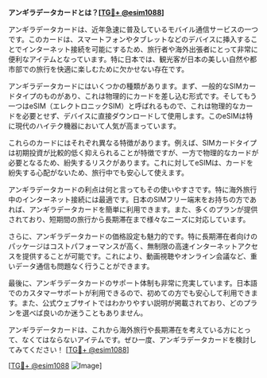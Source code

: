 **アンギラデータカードとは？[[TG💪+ @esim1088](https://t.me/s/esim1088)]**

アンギラデータカードは、近年急速に普及しているモバイル通信サービスの一つです。このカードは、スマートフォンやタブレットなどのデバイスに挿入することでインターネット接続を可能にするため、旅行者や海外出張者にとって非常に便利なアイテムとなっています。特に日本では、観光客が日本の美しい自然や都市部での旅行を快適に楽しむために欠かせない存在です。

アンギラデータカードにはいくつかの種類があります。まず、一般的なSIMカードタイプのものがあり、これは物理的にカードを差し込む形式です。そしてもう一つはeSIM（エレクトロニックSIM）と呼ばれるもので、これは物理的なカードを必要とせず、デバイスに直接ダウンロードして使用します。このeSIMは特に現代のハイテク機器において人気が高まっています。

これらのカードにはそれぞれ異なる特徴があります。例えば、SIMカードタイプは初期投資が比較的低く抑えられることが特徴ですが、一方で物理的なカードが必要となるため、紛失するリスクがあります。これに対してeSIMは、カードを紛失する心配がないため、旅行中でも安心して使えます。

アンギラデータカードの利点は何と言ってもその使いやすさです。特に海外旅行中のインターネット接続には最適です。日本のSIMフリー端末をお持ちの方であれば、アンギラデータカードを簡単に利用できます。また、多くのプランが提供されており、短期間の旅行から長期滞在まで様々なニーズに対応しています。

さらに、アンギラデータカードの価格設定も魅力的です。特に長期滞在者向けのパッケージはコストパフォーマンスが高く、無制限の高速インターネットアクセスを提供することが可能です。これにより、動画視聴やオンライン会議など、重いデータ通信も問題なく行うことができます。

最後に、アンギラデータカードのサポート体制も非常に充実しています。日本語でのカスタマーサポートが利用できるので、初めての方でも安心して利用できます。また、公式ウェブサイトではわかりやすい説明が掲載されており、どのプランを選べば良いのか迷うこともありません。

アンギラデータカードは、これから海外旅行や長期滞在を考えている方にとって、なくてはならないアイテムです。ぜひ一度、アンギラデータカードを検討してみてください！ [[TG💪+ @esim1088](https://t.me/s/esim1088)]

[[TG💪+ @esim1088](https://t.me/s/esim1088) ![Image](https://i.postimg.cc/Y0z9fWf4/image.png)]